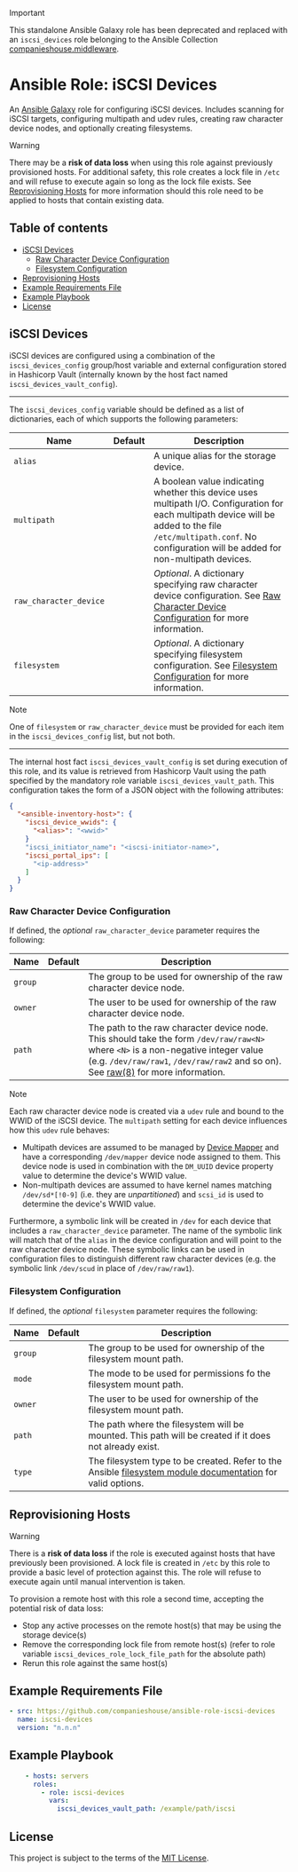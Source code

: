 > [!IMPORTANT]
> This standalone Ansible Galaxy role has been deprecated and replaced with an `iscsi_devices` role belonging to the Ansible Collection [companieshouse.middleware](https://github.com/companieshouse/ansible-collection-middleware).

# Ansible Role: iSCSI Devices

An [Ansible Galaxy](https://galaxy.ansible.com/) role for configuring iSCSI devices. Includes scanning for iSCSI targets, configuring multipath and udev rules, creating raw character device nodes, and optionally creating filesystems.

> [!WARNING]
> There may be a **risk of data loss** when using this role against previously provisioned hosts. For additional safety, this role creates a lock file in `/etc` and will refuse to execute again so long as the lock file exists. See [Reprovisioning Hosts](#reprovisioning-hosts) for more information should this role need to be applied to hosts that contain existing data.

## Table of contents

* [iSCSI Devices][1]
  * [Raw Character Device Configuration][2]
  * [Filesystem Configuration][3]
* [Reprovisioning Hosts][4]
* [Example Requirements File][5]
* [Example Playbook][6]
* [License][7]

[1]: #iscsi-devices
[2]: #raw-character-device-configuration
[3]: #filesystem-configuration
[4]: #reprovisioning-hosts
[5]: #example-requirements-file
[6]: #example-playbook
[7]: #license

## iSCSI Devices

iSCSI devices are configured using a combination of the `iscsi_devices_config` group/host variable and external configuration stored in Hashicorp Vault (internally known by the host fact named `iscsi_devices_vault_config`).

---

The `iscsi_devices_config` variable should be defined as a list of dictionaries, each of which supports the following parameters:

| Name                        | Default | Description                                                                           |
|-----------------------------|---------|---------------------------------------------------------------------------------------|
| `alias`                     |         | A unique alias for the storage device.                                                |
| `multipath`                 |         | A boolean value indicating whether this device uses multipath I/O. Configuration for each multipath device will be added to the file `/etc/multipath.conf`. No configuration will be added for non-multipath devices. |
| `raw_character_device`      |         | _Optional_. A dictionary specifying raw character device configuration. See [Raw Character Device Configuration][2] for more information. |
| `filesystem`                |         | _Optional_. A dictionary specifying filesystem configuration. See [Filesystem Configuration][3] for more information. |

> [!NOTE]
> One of `filesystem` or `raw_character_device` must be provided for each item in the `iscsi_devices_config` list, but not both.

---

The internal host fact `iscsi_devices_vault_config` is set during execution of this role, and its value is retrieved from Hashicorp Vault using the path specified by the mandatory role variable `iscsi_devices_vault_path`. This configuration takes the form of a JSON object with the following attributes:

```json
{
  "<ansible-inventory-host>": {
    "iscsi_device_wwids": {
      "<alias>": "<wwid>"
    }
    "iscsi_initiator_name": "<iscsi-initiator-name>",
    "iscsi_portal_ips": [
      "<ip-address>"
    ]
  }
}
```
### Raw Character Device Configuration

If defined, the _optional_ `raw_character_device` parameter requires the following:

| Name         | Default | Description                                                                           |
|--------------|---------|---------------------------------------------------------------------------------------|
| `group`      |         | The group to be used for ownership of the raw character device node.                  |
| `owner`      |         | The user to be used for ownership of the raw character device node.                   |
| `path`       |         | The path to the raw character device node. This should take the form `/dev/raw/raw<N>` where `<N>` is a non-negative integer value (e.g. `/dev/raw/raw1`, `/dev/raw/raw2` and so on). See [raw(8)](https://www.man7.org/linux/man-pages/man8/raw.8.html) for more information. |

> [!NOTE]
> Each raw character device node is created via a `udev` rule and bound to the WWID of the iSCSI device. The `multipath` setting for each device influences how this `udev` rule behaves:
>
> - Multipath devices are assumed to be managed by [Device Mapper](https://www.kernel.org/doc/html/latest/admin-guide/device-mapper/index.html) and have a corresponding `/dev/mapper` device node assigned to them. This device node is used in combination with the `DM_UUID` device property value to determine the device's WWID value.
> - Non-multipath devices are assumed to have kernel names matching `/dev/sd*[!0-9]` (i.e. they are _unpartitioned_) and `scsi_id` is used to determine the device's WWID value.
>
> Furthermore, a symbolic link will be created in `/dev` for each device that includes a `raw_character_device` parameter. The name of the symbolic link will match that of the `alias` in the device configuration and will point to the raw character device node. These symbolic links can be used in configuration files to distinguish different raw character devices (e.g. the symbolic link `/dev/scud` in place of `/dev/raw/raw1`).

### Filesystem Configuration

If defined, the _optional_ `filesystem` parameter requires the following:

| Name         | Default | Description                                                                           |
|--------------|---------|---------------------------------------------------------------------------------------|
| `group`      |         | The group to be used for ownership of the filesystem mount path.                      |
| `mode`       |         | The mode to be used for permissions fo the filesystem mount path.                     |
| `owner`      |         | The user to be used for ownership of the filesystem mount path.                       |
| `path`       |         | The path where the filesystem will be mounted. This path will be created if it does not already exist. |
| `type`       |         | The filesystem type to be created. Refer to the Ansible [filesystem module documentation](https://docs.ansible.com/ansible/latest/collections/community/general/filesystem_module.html) for valid options.                                         |

## Reprovisioning Hosts

> [!WARNING]
> There is a **risk of data loss** if the role is executed against hosts that have previously been provisioned. A lock file is created in `/etc` by this role to provide a basic level of protection against this. The role will refuse to execute again until manual intervention is taken.

To provision a remote host with this role a second time, accepting the potential risk of data loss:

* Stop any active processes on the remote host(s) that may be using the storage device(s)
* Remove the corresponding lock file from remote host(s) (refer to role variable `iscsi_devices_role_lock_file_path` for the absolute path)
* Rerun this role against the same host(s)

## Example Requirements File

```yml
- src: https://github.com/companieshouse/ansible-role-iscsi-devices
  name: iscsi-devices
  version: "n.n.n"
```

## Example Playbook

```yml
    - hosts: servers
      roles:
        - role: iscsi-devices
          vars:
            iscsi_devices_vault_path: /example/path/iscsi
```

## License

This project is subject to the terms of the [MIT License](/LICENSE).
